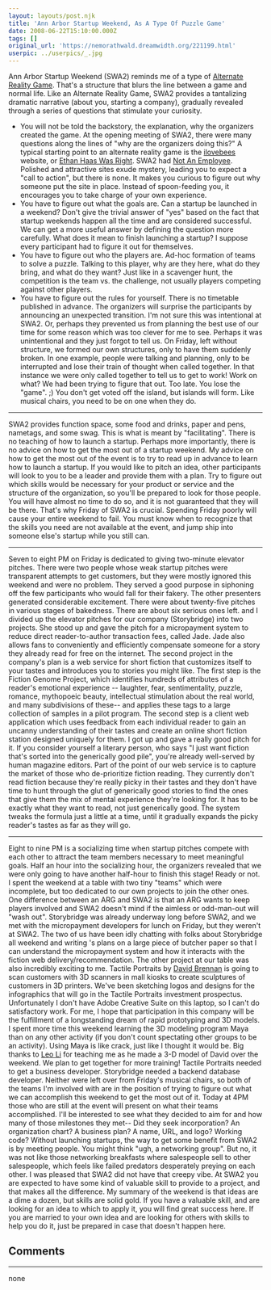 ```yaml
---
layout: layouts/post.njk
title: 'Ann Arbor Startup Weekend, As A Type Of Puzzle Game'
date: 2008-06-22T15:10:00.000Z
tags: []
original_url: 'https://nemorathwald.dreamwidth.org/221199.html'
userpic: ../userpics/_.jpg
---
```

Ann Arbor Startup Weekend (SWA2) reminds me of a type of [Alternate Reality Game](http://en.wikipedia.org/wiki/Alternate_reality_game/). That's a structure that blurs the line between a game and normal life. Like an Alternate Reality Game, SWA2 provides a tantalizing dramatic narrative (about you, starting a company), gradually revealed through a series of questions that stimulate your curiosity.

*   You will not be told the backstory, the explanation, why the organizers created the game. At the opening meeting of SWA2, there were many questions along the lines of "why are the organizers doing this?" A typical starting point to an alternate reality game is the [ilovebees](http://ilovebees.com/) website, or [Ethan Haas Was Right](http://ethanhaaswasright.com/). SWA2 had [Not An Employee](http://notanemployee.com/). Polished and attractive sites exude mystery, leading you to expect a "call to action", but there is none. It makes you curious to figure out why someone put the site in place. Instead of spoon-feeding you, it encourages you to take charge of your own experience.
*   You have to figure out what the goals are. Can a startup be launched in a weekend? Don't give the trivial answer of "yes" based on the fact that startup weekends happen all the time and are considered successful. We can get a more useful answer by defining the question more carefully. What does it mean to finish launching a startup? I suppose every participant had to figure it out for themselves.
*   You have to figure out who the players are. Ad-hoc formation of teams to solve a puzzle. Talking to this player, why are they here, what do they bring, and what do they want? Just like in a scavenger hunt, the competition is the team vs. the challenge, not usually players competing against other players.
*   You have to figure out the rules for yourself. There is no timetable published in advance. The organizers will surprise the participants by announcing an unexpected transition. I'm not sure this was intentional at SWA2. Or, perhaps they prevented us from planning the best use of our time for some reason which was too clever for me to see. Perhaps it was unintentional and they just forgot to tell us. On Friday, left without structure, we formed our own structures, only to have them suddenly broken. In one example, people were talking and planning, only to be interrupted and lose their train of thought when called together. In that instance we were only called together to tell us to get to work! Work on what? We had been trying to figure that out. Too late. You lose the "game". ;) You don't get voted off the island, but islands will form. Like musical chairs, you need to be on one when they do.

* * *

SWA2 provides function space, some food and drinks, paper and pens, nametags, and some swag. This is what is meant by "facilitating". There is no teaching of how to launch a startup. Perhaps more importantly, there is no advice on how to get the most out of a startup weekend. My advice on how to get the most out of the event is to try to read up in advance to learn how to launch a startup. If you would like to pitch an idea, other participants will look to you to be a leader and provide them with a plan. Try to figure out which skills would be necessary for your product or service and the structure of the organization, so you'll be prepared to look for those people. You will have almost no time to do so, and it is not guaranteed that they will be there. That's why Friday of SWA2 is crucial. Spending Friday poorly will cause your entire weekend to fail. You must know when to recognize that the skills you need are not available at the event, and jump ship into someone else's startup while you still can.

* * *

Seven to eight PM on Friday is dedicated to giving two-minute elevator pitches. There were two people whose weak startup pitches were transparent attempts to get customers, but they were mostly ignored this weekend and were no problem. They served a good purpose in siphoning off the few participants who would fall for their fakery. The other presenters generated considerable excitement. There were about twenty-five pitches in various stages of bakedness. There are about six serious ones left. and I divided up the elevator pitches for our company (Storybridge) into two projects. She stood up and gave the pitch for a micropayment system to reduce direct reader-to-author transaction fees, called Jade. Jade also allows fans to conveniently and efficiently compensate someone for a story they already read for free on the internet. The second project in the company's plan is a web service for short fiction that customizes itself to your tastes and introduces you to stories you might like. The first step is the Fiction Genome Project, which identifies hundreds of attributes of a reader's emotional experience -- laughter, fear, sentimentality, puzzle, romance, mythopoeic beauty, intellectual stimulation about the real world, and many subdivisions of these-- and applies these tags to a large collection of samples in a pilot program. The second step is a client web application which uses feedback from each individual reader to gain an uncanny understanding of their tastes and create an online short fiction station designed uniquely for them. I got up and gave a really good pitch for it. If you consider yourself a literary person, who says "I just want fiction that's sorted into the generically good pile", you're already well-served by human magazine editors. Part of the point of our web service is to capture the market of those who de-prioritize fiction reading. They currently don't read fiction because they're really picky in their tastes and they don't have time to hunt through the glut of generically good stories to find the ones that give them the mix of mental experience they're looking for. It has to be exactly what they want to read, not just generically good. The system tweaks the formula just a little at a time, until it gradually expands the picky reader's tastes as far as they will go.

* * *

Eight to nine PM is a socializing time when startup pitches compete with each other to attract the team members necessary to meet meaningful goals. Half an hour into the socializing hour, the organizers revealed that we were only going to have another half-hour to finish this stage! Ready or not. I spent the weekend at a table with two tiny "teams" which were incomplete, but too dedicated to our own projects to join the other ones. One difference between an ARG and SWA2 is that an ARG wants to keep players involved and SWA2 doesn't mind if the aimless or odd-man-out will "wash out". Storybridge was already underway long before SWA2, and we met with the micropayment developers for lunch on Friday, but they weren't at SWA2. The two of us have been idly chatting with folks about Storybridge all weekend and writing 's plans on a large piece of butcher paper so that I can understand the micropayment system and how it interacts with the fiction web delivery/recommendation. The other project at our table was also incredibly exciting to me. Tactile Portraits by [David Brennan](mailto:David@TactilePortraits.com) is going to scan customers with 3D scanners in mall kiosks to create sculptures of customers in 3D printers. We've been sketching logos and designs for the infographics that will go in the Tactile Portraits investment prospectus. Unfortunately I don't have Adobe Creative Suite on this laptop, so I can't do satisfactory work. For me, I hope that participation in this company will be the fulfillment of a longstanding dream of rapid prototyping and 3D models. I spent more time this weekend learning the 3D modeling program Maya than on any other activity (if you don't count spectating other groups to be an activity). Using Maya is like crack, just like I thought it would be. Big thanks to [Leo Li](http://leoproject.com/) for teaching me as he made a 3-D model of David over the weekend. We plan to get together for more training! Tactile Portraits needed to get a business developer. Storybridge needed a backend database developer. Neither were left over from Friday's musical chairs, so both of the teams I'm involved with are in the position of trying to figure out what we can accomplish this weekend to get the most out of it. Today at 4PM those who are still at the event will present on what their teams accomplished. I'll be interested to see what they decided to aim for and how many of those milestones they met-- Did they seek incorporation? An organization chart? A business plan? A name, URL, and logo? Working code? Without launching startups, the way to get some benefit from SWA2 is by meeting people. You might think "ugh, a networking group". But no, it was not like those networking breakfasts where salespeople sell to other salespeople, which feels like failed predators desperately preying on each other. I was pleased that SWA2 did not have that creepy vibe. At SWA2 you are expected to have some kind of valuable skill to provide to a project, and that makes all the difference. My summary of the weekend is that ideas are a dime a dozen, but skills are solid gold. If you have a valuable skill, and are looking for an idea to which to apply it, you will find great success here. If you are married to your own idea and are looking for others with skills to help you do it, just be prepared in case that doesn't happen here.

## Comments

---

none
